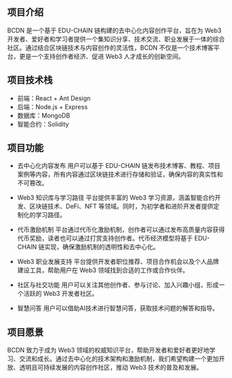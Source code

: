 ## 项目介绍
BCDN 是一个基于 EDU-CHAIN 链构建的去中心化内容创作平台，旨在为 Web3 开发者、爱好者和学习者提供一个集知识分享、技术交流、职业发展于一体的综合社区。通过结合区块链技术与内容创作的灵活性，BCDN 不仅是一个技术博客平台，更是一个支持创作者经济、促进 Web3 人才成长的创新空间。

## 项目技术栈
- 前端：React + Ant Design
- 后端：Node.js + Express
- 数据库：MongoDB
- 智能合约：Solidity

## 项目功能
- 去中心化内容发布
用户可以基于 EDU-CHAIN 链发布技术博客、教程、项目案例等内容，所有内容通过区块链技术进行存储和验证，确保内容的真实性和不可篡改。

- Web3 知识库与学习路径
平台提供丰富的 Web3 学习资源，涵盖智能合约开发、区块链技术、DeFi、NFT 等领域。同时，为初学者和进阶开发者提供定制化的学习路径。

- 代币激励机制
平台通过代币化激励机制，创作者可以通过发布高质量内容获得代币奖励，读者也可以通过打赏支持创作者。代币经济模型将基于 EDU-CHAIN 链实现，确保激励机制的透明性和去中心化。

- Web3 职业发展支持
平台提供开发者职位推荐、项目合作机会以及个人品牌建设工具，帮助用户在 Web3 领域找到合适的工作或合作伙伴。

- 社区与社交功能
用户可以关注其他创作者、参与讨论、加入兴趣小组，形成一个活跃的 Web3 开发者社区。

- 智慧问答
用户可以借助AI技术进行智慧问答，获取技术问题的解答和指导。

## 项目愿景
BCDN 致力于成为 Web3 领域的权威知识平台，帮助开发者和爱好者更好地学习、交流和成长。通过去中心化的技术架构和激励机制，我们希望构建一个更加开放、透明且可持续发展的内容创作社区，推动 Web3 技术的普及和发展。
